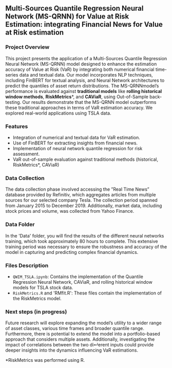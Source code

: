 ## Multi-Sources Quantile Regression Neural Network (MS-QRNN) for Value at Risk Estimation: integrating Financial News for Value at Risk estimation

### Project Overview
This project presents the application of a Multi-Sources Quantile Regression Neural Network (MS-QRNN) model designed to enhance the estimation accuracy of Value at Risk (VaR) by integrating both numerical financial time-series data and textual data. Our model incorporates NLP techniques, including FinBERT for textual analysis, and Neural Network architectures to predict the quantiles of asset return distributions. The MS-QRNNmodel’s performance is evaluated against **traditional models** like **rolling historical window methods**, **RiskMetrics***, and **CAViaR**, using Out-of-Sample back-testing. Our results demonstrate that the MS-QRNN model outperforms these traditional approaches in terms of VaR estimation accuracy. We explored real-world applications using TSLA data.

### Features
- Integration of numerical and textual data for VaR estimation.
- Use of FinBERT for extracting insights from financial news.
- Implementation of neural network quantile regression for risk assessment.
- VaR out-of-sample evaluation against traditional methods (historical, RiskMetrics*, CAViaR)

### Data Collection
The data collection phase involved accessing the ”Real Time News” database provided by Refinitiv, which aggregates articles from multiple sources for our selected company
Tesla. The collection period spanned from January 2015 to December 2019. Additionally, market data, including stock prices and volume, was collected from Yahoo Finance.

### Data Folder
In the 'Data' folder, you will find the results of the different neural networks training, which took approximately 80 hours to complete. This extensive training period was necessary to ensure the robustness and accuracy of the model in capturing and predicting complex financial dynamics.

### Files Description
- `QWIM_TSLA.ipynb`: Contains the implementation of the Quantile Regression Neural Network, CAViaR, and rolling historical window models for TSLA stock data.
- `RiskMetrics.R` and 'RMfit.R': These files contain the implementation of the RiskMetrics model.

### Next steps (in progress) 
Future research will explore expanding the model’s utility to a wider range of asset classes, various time frames and broader quantile range. Furthermore, there is potential to extend the model into a portfolio-based approach that considers multiple assets. Additionally, investigating the impact of correlations between the two di↵erent inputs could provide deeper insights into the dynamics influencing VaR estimations.

*RiskMetrics was performed using R.
